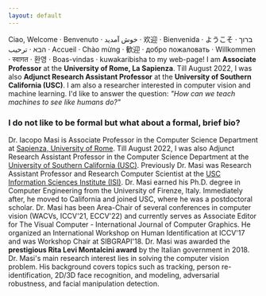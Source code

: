 ```yaml
---
layout: default
---
```



<!--img class="circle" style="float: left; margin-right: 10px; margin-top: 10px;" src="https://github.com/iacopomasi/iacopomasi.github.io/blob/master/imgs/iacopomasi_res.jpg?raw=true"-->
Ciao,
Welcome · Benvenuto · خوش آمدید · 欢迎 · Bienvenida · ようこそ · ברוך הבא · ترحيب · Accueil · Chào mừng · 歓迎 · добро пожаловать · Willkommen · स्वागत · 환영 · Boas-vindas · kuwakaribisha to my web-page!
I am **Associate Professor** at the **University of Rome, La Sapienza**. Till August 2022, I was also **Adjunct Research Assistant Professor** at the **University of Southern California (USC)**. I am also a researcher interested in computer vision and machine learning. I'd like to answer the question: _"How can we teach machines to see like humans do?"_


### I do not like to be formal but what about a formal, brief bio?
Dr. Iacopo Masi is Associate Professor in the Computer Science Department at [Sapienza, University of Rome](http://www.uniroma1.it). Till August 2022, I was also Adjunct Research Assistant Professor in the Computer Science Department at the [University of Southern California (USC)](http://www.usc.edu). Previously Dr. Masi was Research Assistant Professor and Research Computer Scientist at the [USC Information Sciences Institute (ISI)](http://www.isi.edu). Dr. Masi earned his Ph.D. degree in Computer Engineering from the University of Firenze, Italy. Immediately after, he moved to California and joined USC, where he was a postdoctoral scholar. Dr. Masi has been Area-Chair of several conferences in computer vision (WACVs, ICCV'21, ECCV'22) and currently serves as Associate Editor for The Visual Computer - International Journal of Computer Graphics. He organized an International Workshop on Human Identification at ICCV'17 and was Workshop Chair at SIBGRAPI'18. Dr. Masi was awarded the **prestigious Rita Levi Montalcini award** by the Italian government in 2018. Dr. Masi's main research interest lies in solving the computer vision problem. His background covers topics such as tracking, person re-identification, 2D/3D face recognition, and modeling, adversarial robustness, and facial manipulation detection.
